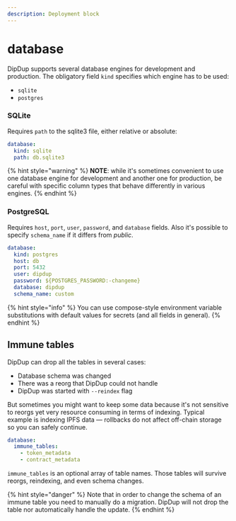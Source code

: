```yaml
---
description: Deployment block
---
```


# database

DipDup supports several database engines for development and production. The obligatory field `kind` specifies which engine has to be used:

* `sqlite`
* `postgres`

### SQLite

Requires `path` to the sqlite3 file, either relative or absolute:

```yaml
database:
  kind: sqlite
  path: db.sqlite3
```

{% hint style="warning" %}
**NOTE**: while it's sometimes convenient to use one database engine for development and another one for production, be careful with specific column types that behave differently in various engines.
{% endhint %}

### PostgreSQL

Requires `host`, `port`, `user`, `password`, and `database` fields. Also it's possible to specify `schema_name` if it differs from _public_.

```yaml
database:
  kind: postgres
  host: db
  port: 5432
  user: dipdup
  password: ${POSTGRES_PASSWORD:-changeme}
  database: dipdup
  schema_name: custom
```

{% hint style="info" %}
You can use compose-style environment variable substitutions with default values for secrets \(and all fields in general\).
{% endhint %}

## Immune tables

DipDup can drop all the tables in several cases:

* Database schema was changed
* There was a reorg that DipDup could not handle
* DipDup was started with `--reindex` flag

But sometimes you might want to keep some data because it's not sensitive to reorgs yet very resource consuming in terms of indexing. Typical example is indexing IPFS data — rollbacks do not affect off-chain storage so you can safely continue.

```yaml
database:
  immune_tables:
    - token_metadata
    - contract_metadata
```

`immune_tables` is an optional array of table names. Those tables will survive reorgs, reindexing, and even schema changes.

{% hint style="danger" %}
Note that in order to change the schema of an immune table you need to manually do a migration. DipDup will not drop the table nor automatically handle the update.
{% endhint %}
